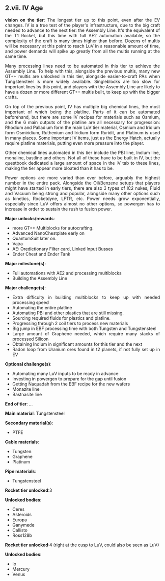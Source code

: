 ## 2.vii. IV Age
<div align="justify">

**vision on the tier**:
The longest tier up to this point, even after the EV changes. IV is a true test of the player's infrastructure, due to the big craft needed to advance to the next tier: the Assembly Line. It's the equivalent of the T1 Rocket, but this time with full AE2 automation available, so the complexity of the craft is many times higher than before. Dozens of multis will be necessary at this point to reach LuV in a reasonable amount of time, and power demands will spike up greatly from all the multis running at the same time.

Many processing lines need to be automated in this tier to achieve the Assembly Line. To help with this, alongside the previous multis, many new GT++ multis are unlocked in this tier, alongside easier-to-craft PAs when Tungstensteel is more widely available. Singleblocks are too slow for important lines by this point, and players with the Assembly Line are likely to have a dozen or more different GT++ multis built, to keep up with the bigger crafts.

On top of the previous point, IV has multiple big chemical lines, the most important of which being the platline. Parts of it can be automated beforehand, but there are some IV recipes for materials such as Osmium, and the 6 main outputs of the platline are all necessary for progression: Rhodium and Palladium form the main LuV tier material, Osmium and Iridium form Osmiridium, Ruthenium and Iridium form Ruridit, and Platinum is used in many places. Some important IV items, just as the Energy Hatch, actually require platline materials, putting even more pressure into the player.

Other chemical lines automated in this tier include the PBI line, Indium line, monaline, bastline and others. Not all of these have to be built in IV, but the questbook dedicated a large amount of space in the IV tab to these lines, making the tier appear more bloated than it has to be.

Power options are more varied than ever before, arguably the highest number in the entire pack. Alongside the Oil/Benzene setups that players might have started in early tiers, there are also 3 types of IC2 nukes, Fluid and Vacuum being strong and popular, alongside many other options such as kinetics, Rocketdyne, LFTR, etc. Power needs grow exponentially, especially since LuV offers almost no other options, so powergen has to increase in order to sustain the rush to fusion power.


**Major unlocks/rewards**:
- more GT++ Multiblocks for autocrafting.
- Advanced NanoChestplate early on
- QuantumSuit later on.
- Vajra
- AE: Oredictionary Filter card, Linked Input Busses
- Ender Chest and Ender Tank


**Major milestone(s)**:
- Full automations with AE2 and processing multiblocks
- Building the Assembly Line

**Major challenge(s)**:
- Extra difficulty in building multiblocks to keep up with needed processing speed
- Automating the entire platline
- Automating PBI and other plastics that are still missing.
- Sourcing required fluids for plastics and platline.
- Progressing through 2 coil tiers to process new materials
- Big jump in EBF processing time with both Tungsten and Tungstensteel
- Large amount of Graphene needed, which require many stacks of processed Silicon
- Obtaining Indium in significant amounts for this tier and the next
- Radon loop from Uranium ores found in t2 planets, if not fully set up in EV

**Optional challenge(s)**:
- Automating many LuV inputs to be ready in advance
- Investing in powergen to prepare for the gap until fusion
- Getting Naquadah from the EBF recipe for the new wafers
- Monazite line
- Bastnasite line

**End of tier**: ...

**Main material**: Tungstensteel

**Secondary material(s)**:
- PTFE

**Cable materials**:
- Tungsten
- Graphene
- Platinum

**Pipe materials**:
- Tungstensteel

**Rocket tier unlocked**:3

**Unlocked bodies**:
- Ceres
- Asteroids
- Europa
- Ganymede
- Callisto
- Ross128b

**Rocket tier unlocked**:4 (right at the cusp to LuV, could also be seen as LuV)

**Unlocked bodies**:
- Io
- Mercury
- Venus

</div>